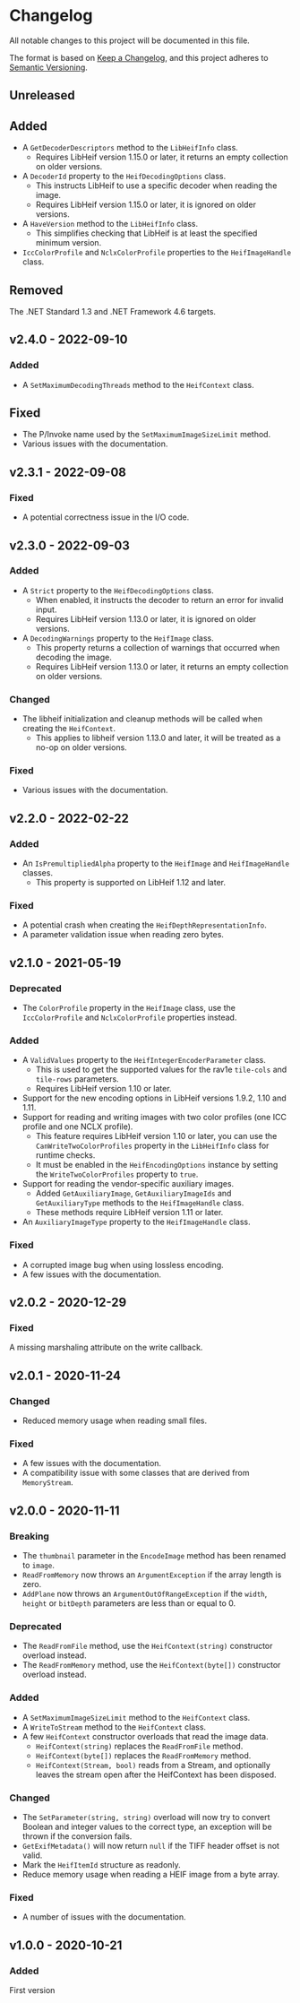 # Changelog

All notable changes to this project will be documented in this file.

The format is based on [Keep a Changelog](https://keepachangelog.com/en/1.0.0/),
and this project adheres to [Semantic Versioning](https://semver.org/spec/v2.0.0.html).

## Unreleased

## Added

* A `GetDecoderDescriptors` method to the `LibHeifInfo` class.
  * Requires LibHeif version 1.15.0 or later, it returns an empty collection on older versions.
* A `DecoderId` property to the `HeifDecodingOptions` class.
  * This instructs LibHeif to use a specific decoder when reading the image.
  * Requires LibHeif version 1.15.0 or later, it is ignored on older versions.
* A `HaveVersion` method to the `LibHeifInfo` class.
  * This simplifies checking that LibHeif is at least the specified minimum version. 
* `IccColorProfile` and `NclxColorProfile` properties to the `HeifImageHandle` class.

## Removed

The .NET Standard 1.3 and .NET Framework 4.6 targets.

## v2.4.0 - 2022-09-10

### Added

* A `SetMaximumDecodingThreads` method to the `HeifContext` class.

## Fixed

* The P/Invoke name used by the `SetMaximumImageSizeLimit` method.
* Various issues with the documentation.

## v2.3.1 - 2022-09-08

### Fixed

* A potential correctness issue in the I/O code.

## v2.3.0 - 2022-09-03

### Added

* A `Strict` property to the `HeifDecodingOptions` class.
  * When enabled, it instructs the decoder to return an error for invalid input.
  * Requires LibHeif version 1.13.0 or later, it is ignored on older versions.
* A `DecodingWarnings` property to the `HeifImage` class.
  * This property returns a collection of warnings that occurred when decoding the image.
  * Requires LibHeif version 1.13.0 or later, it returns an empty collection on older versions.

### Changed

* The libheif initialization and cleanup methods will be called when creating the `HeifContext`.
  * This applies to libheif version 1.13.0 and later, it will be treated as a no-op on older versions.

### Fixed

* Various issues with the documentation.

## v2.2.0 - 2022-02-22

### Added

* An `IsPremultipliedAlpha` property to the `HeifImage` and `HeifImageHandle` classes.
  * This property is supported on LibHeif 1.12 and later.

### Fixed

* A potential crash when creating the `HeifDepthRepresentationInfo`.
* A parameter validation issue when reading zero bytes.

## v2.1.0 - 2021-05-19

### Deprecated

* The `ColorProfile` property in the `HeifImage` class, use the `IccColorProfile` and `NclxColorProfile` properties instead.

### Added

* A `ValidValues` property to the `HeifIntegerEncoderParameter` class.
  * This is used to get the supported values for the rav1e `tile-cols` and `tile-rows` parameters.
  * Requires LibHeif version 1.10 or later.
* Support for the new encoding options in LibHeif versions 1.9.2, 1.10 and 1.11.
* Support for reading and writing images with two color profiles (one ICC profile and one NCLX profile).
   * This feature requires LibHeif version 1.10 or later, you can use the `CanWriteTwoColorProfiles` property in the `LibHeifInfo` class for runtime checks.
   * It must be enabled in the `HeifEncodingOptions` instance by setting the `WriteTwoColorProfiles` property to `true`.
* Support for reading the vendor-specific auxiliary images.
  * Added `GetAuxiliaryImage`, `GetAuxiliaryImageIds` and `GetAuxiliaryType` methods to the `HeifImageHandle` class.
  * These methods require LibHeif version 1.11 or later.
* An `AuxiliaryImageType` property to the `HeifImageHandle` class.

### Fixed

* A corrupted image bug when using lossless encoding.
* A few issues with the documentation.

## v2.0.2 - 2020-12-29

### Fixed

A missing marshaling attribute on the write callback.

## v2.0.1 - 2020-11-24

### Changed

* Reduced memory usage when reading small files.

### Fixed

* A few issues with the documentation.
* A compatibility issue with some classes that are derived from `MemoryStream`.

## v2.0.0 - 2020-11-11

### Breaking

* The `thumbnail` parameter in the `EncodeImage` method has been renamed to `image`.
* `ReadFromMemory` now throws an `ArgumentException` if the array length is zero.
* `AddPlane` now throws an `ArgumentOutOfRangeException` if the `width`, `height` or `bitDepth` parameters are less than or equal to 0.

### Deprecated

* The `ReadFromFile` method, use the `HeifContext(string)` constructor overload instead.
* The `ReadFromMemory` method, use the `HeifContext(byte[])` constructor overload instead.

### Added

* A `SetMaximumImageSizeLimit` method to the `HeifContext` class.
* A `WriteToStream` method to the `HeifContext` class.
* A few `HeifContext` constructor overloads that read the image data.
  * `HeifContext(string)` replaces the `ReadFromFile` method.
  * `HeifContext(byte[])` replaces the `ReadFromMemory` method.
  * `HeifContext(Stream, bool)` reads from a Stream, and optionally leaves the stream open after the HeifContext has been disposed.

### Changed

* The `SetParameter(string, string)` overload will now try to convert Boolean and integer values to the correct type, an exception will be thrown if the conversion fails.
* `GetExifMetadata()` will now return `null` if the TIFF header offset is not valid.
* Mark the `HeifItemId` structure as readonly.
* Reduce memory usage when reading a HEIF image from a byte array.

### Fixed

* A number of issues with the documentation. 

## v1.0.0 - 2020-10-21

### Added

First version

